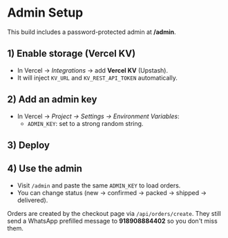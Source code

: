 
# Admin Setup

This build includes a password-protected admin at **/admin**.

## 1) Enable storage (Vercel KV)
- In Vercel → *Integrations* → add **Vercel KV** (Upstash).
- It will inject `KV_URL` and `KV_REST_API_TOKEN` automatically.

## 2) Add an admin key
- In Vercel → *Project → Settings → Environment Variables*:
  - `ADMIN_KEY`: set to a strong random string.

## 3) Deploy

## 4) Use the admin
- Visit `/admin` and paste the same `ADMIN_KEY` to load orders.
- You can change status (new → confirmed → packed → shipped → delivered).

Orders are created by the checkout page via `/api/orders/create`. They still
send a WhatsApp prefilled message to **918908884402** so you don't miss them.
